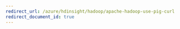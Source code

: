 ```yaml
---
redirect_url: /azure/hdinsight/hadoop/apache-hadoop-use-pig-curl
redirect_document_id: true
---
```

